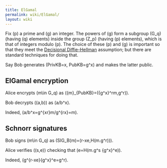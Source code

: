 ```yaml
---
title: ElGamal
permalink: wiki/ElGamal/
layout: wiki
---
```


Fix \(p\) a prime and \(g\) an integer. The powers of \(g\) form a
subgroup \(G_q\) (having \(q\) elements) inside the group \(Z_p\)
(having \(p\) elements), which is that of integers modulo \(p\). The
choice of these \(p\) and \(g\) is important so that they meet the
[Decisional
Diffie-Hellman](http://en.wikipedia.org/wiki/Decisional_Diffie%E2%80%93Hellman_assumption)
assumption; but there are standard techniques for doing that.

Say Bob generates \(PrivKB=x, PubKB=g^x\) and makes the latter public.

ElGamal encryption
------------------

  
Alice encrypts \(m\in G_q\) as \(\{m\}_{PubKB}=({g^x}^rm,g^r)\).

Bob decrypts \((a,b)\) as \(a/b^x\).

Indeed, \(a/b^x=g^{xr}m/g^{rx}=m\).

Schnorr signatures
------------------

  
Bob signs \(m\in G_q\) as \(SIG_B(m)=(r-xe,H(m.g^r))\).

Alice verifies \((s,e)\) checking that \(e=H(m.g^s {g^x}^e)\).

Indeed, \(g^{r-xe}{g^x}^e=g^r\).


